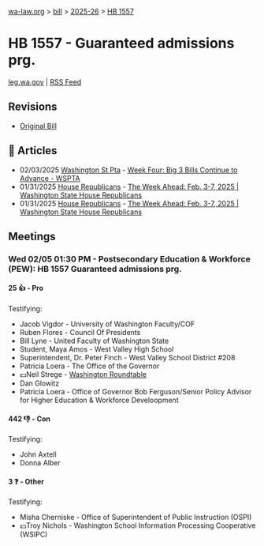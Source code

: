 [wa-law.org](/) > [bill](/bill/) > [2025-26](/bill/2025-26/) > [HB 1557](/bill/2025-26/hb/1557/)

# HB 1557 - Guaranteed admissions prg.
[leg.wa.gov](https://app.leg.wa.gov/billsummary?BillNumber=1557&Year=2025&Initiative=false) | [RSS Feed](./rss.xml)

## Revisions
* [Original Bill](1/)

## 📰 Articles
* 02/03/2025 [Washington St Pta](/org/washington_st_pta/) - [Week Four: Big 3 Bills Continue to Advance - WSPTA](https://www.wastatepta.org/week-four-big-3-bills-continue-to-advance/#:~:text=HB%201557)
* 01/31/2025 [House Republicans](/org/house_republicans/) - [The Week Ahead: Feb. 3-7, 2025 | Washington State House Republicans](http://houserepublicans.wa.gov/week/the-week-ahead-feb-3-7-2025/#:~:text=HB%201557)
* 01/31/2025 [House Republicans](/org/house_republicans/) - [The Week Ahead: Feb. 3-7, 2025 | Washington State House Republicans](https://houserepublicans.wa.gov/week/the-week-ahead-feb-3-7-2025/#:~:text=HB%201557)

## Meetings
### Wed 02/05 01:30 PM - Postsecondary Education & Workforce (PEW): HB 1557 Guaranteed admissions prg.
#### 25 👍 - Pro
Testifying:
* Jacob Vigdor - University of Washington Faculty/COF
* Ruben Flores - Council Of Presidents
* Bill Lyne - United Faculty of Washington State
* Student, Maya Amos - West Valley High School
* Superintendent, Dr. Peter Finch - West Valley School District #208
* Patricia Loera - The Office of the Governor
* 💵Neil Strege - [Washington Roundtable](/org/washington_roundtable/)
* Dan Glowitz
* Patricia Loera - Office of Governor Bob Ferguson/Senior Policy Advisor for Higher Education & Workforce Develoopment

#### 442 👎 - Con
Testifying:
* John Axtell
* Donna Alber

#### 3 ❓ - Other
Testifying:
* Misha Cherniske - Office of Superintendent of Public Instruction (OSPI)
* 💵Troy Nichols - Washington School Information Processing Cooperative (WSIPC)
